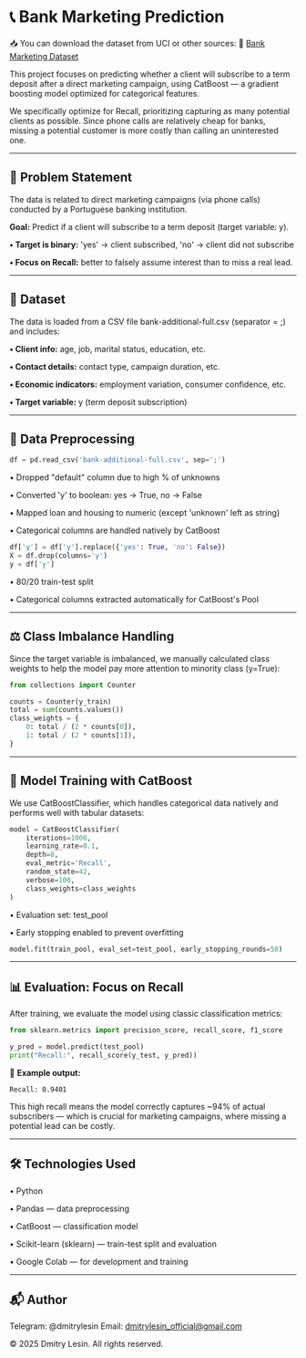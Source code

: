 # 📞 Bank Marketing Prediction

📥 You can download the dataset from UCI or other sources:
🔗 [Bank Marketing Dataset](https://www.kaggle.com/datasets/sahistapatel96/bankadditionalfullcsv)

This project focuses on predicting whether a client will subscribe to a term deposit after a direct marketing campaign, using CatBoost — a gradient boosting model optimized for categorical features.

We specifically optimize for Recall, prioritizing capturing as many potential clients as possible. Since phone calls are relatively cheap for banks, missing a potential customer is more costly than calling an uninterested one.

---

## 🎯 Problem Statement
The data is related to direct marketing campaigns (via phone calls) conducted by a Portuguese banking institution.

**Goal:** Predict if a client will subscribe to a term deposit (target variable: y).

**• Target is binary:** 'yes' → client subscribed, 'no' → client did not subscribe

**• Focus on Recall:** better to falsely assume interest than to miss a real lead.

---

## 📂 Dataset
The data is loaded from a CSV file bank-additional-full.csv (separator = ;) and includes:

**• Client info:** age, job, marital status, education, etc.

**• Contact details:** contact type, campaign duration, etc.

**• Economic indicators:** employment variation, consumer confidence, etc.

**• Target variable:** y (term deposit subscription)

---

## 🧹 Data Preprocessing
```python
df = pd.read_csv('bank-additional-full.csv', sep=';')
```
• Dropped "default" column due to high % of unknowns

• Converted 'y' to boolean: yes → True, no → False

• Mapped loan and housing to numeric (except 'unknown' left as string)

• Categorical columns are handled natively by CatBoost
```python
df['y'] = df['y'].replace({'yes': True, 'no': False})
X = df.drop(columns='y')
y = df['y']
```
• 80/20 train-test split

• Categorical columns extracted automatically for CatBoost's Pool

---

## ⚖️ Class Imbalance Handling
Since the target variable is imbalanced, we manually calculated class weights to help the model pay more attention to minority class (y=True):

```python
from collections import Counter

counts = Counter(y_train)
total = sum(counts.values())
class_weights = {
    0: total / (2 * counts[0]),
    1: total / (2 * counts[1]),
}
```

---

## 🚀 Model Training with CatBoost
We use CatBoostClassifier, which handles categorical data natively and performs well with tabular datasets:
```python
model = CatBoostClassifier(
    iterations=1000,
    learning_rate=0.1,
    depth=8,
    eval_metric='Recall',
    random_state=42,
    verbose=100,
    class_weights=class_weights
)
```
• Evaluation set: test_pool

• Early stopping enabled to prevent overfitting
```python
model.fit(train_pool, eval_set=test_pool, early_stopping_rounds=50)
```

---

## 📊 Evaluation: Focus on Recall
After training, we evaluate the model using classic classification metrics:
```python
from sklearn.metrics import precision_score, recall_score, f1_score

y_pred = model.predict(test_pool)
print("Recall:", recall_score(y_test, y_pred))
```
📌 **Example output:**
```
Recall: 0.9401
```
This high recall means the model correctly captures ~94% of actual subscribers — which is crucial for marketing campaigns, where missing a potential lead can be costly.

---

## 🛠 Technologies Used
• Python

• Pandas — data preprocessing

• CatBoost — classification model

• Scikit-learn (sklearn) — train-test split and evaluation

• Google Colab — for development and training

---

## 📬 Author
Telegram: @dmitrylesin
Email: dmitrylesin_official@gmail.com

© 2025 Dmitry Lesin. All rights reserved.
